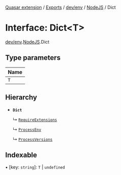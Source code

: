 [Quasar extension](../index.md) / [Exports](../modules.md) / [dev/env](../modules/dev_env.md) / [NodeJS](../modules/dev_env.NodeJS.md) / Dict

# Interface: Dict<T\>

[dev/env](../modules/dev_env.md).[NodeJS](../modules/dev_env.NodeJS.md).Dict

## Type parameters

| Name |
| :------ |
| `T` |

## Hierarchy

- **`Dict`**

  ↳ [`RequireExtensions`](dev_env.NodeJS.RequireExtensions.md)

  ↳ [`ProcessEnv`](dev_env.NodeJS.ProcessEnv.md)

  ↳ [`ProcessVersions`](dev_env.NodeJS.ProcessVersions.md)

## Indexable

▪ [key: `string`]: `T` \| `undefined`
